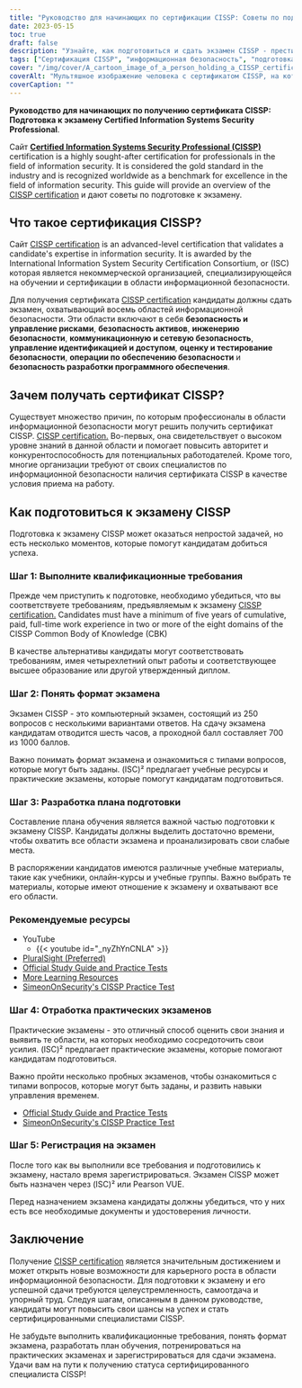 ```yaml
---
title: "Руководство для начинающих по сертификации CISSP: Советы по подготовке к экзаменам"
date: 2023-05-15
toc: true
draft: false
description: "Узнайте, как подготовиться и сдать экзамен CISSP - престижный сертификат для специалистов по информационной безопасности."
tags: ["Сертификация CISSP", "информационная безопасность", "подготовка к экзаменам", "план исследования", "практические экзамены", "кибербезопасность", "профессиональное развитие", "сертификационный экзамен", "ISC2", "возможности карьерного роста", "архитектура безопасности", "безопасность сети", "контроль доступа", "управление рисками", "шифрование", "операции по обеспечению безопасности", "физическая безопасность", "непрерывность бизнеса", "аварийное восстановление", "соответствие", "Советы по сдаче экзамена CISSP", "Учебные материалы CISSP", "Соответствие требованиям CISSP", "Формат экзамена CISSP", "Практические экзамены CISSP", "Регистрация CISSP", "сертификация по информационной безопасности", "сертификация специалистов по безопасности", "управление безопасностью", "оценка безопасности", "безопасность программного обеспечения"]
cover: "/img/cover/A_cartoon_image_of_a_person_holding_a_CISSP_certificate.png"
coverAlt: "Мультяшное изображение человека с сертификатом CISSP, на котором в виде мыслей изображены различные темы по информационной безопасности, такие как архитектура безопасности, контроль доступа, шифрование и сетевая безопасность."
coverCaption: ""
---
```


**Руководство для начинающих по получению сертификата CISSP: Подготовка к экзамену Certified Information Systems Security Professional**.

Сайт [**Certified Information Systems Security Professional (CISSP)**](https://www.isc2.org/Certifications/CISSP) certification is a highly sought-after certification for professionals in the field of information security. It is considered the gold standard in the industry and is recognized worldwide as a benchmark for excellence in the field of information security. This guide will provide an overview of the [CISSP certification](https://www.isc2.org/Certifications/CISSP) и дают советы по подготовке к экзамену.

## Что такое сертификация CISSP?

Сайт [CISSP certification](https://www.isc2.org/Certifications/CISSP) is an advanced-level certification that validates a candidate's expertise in information security. It is awarded by the International Information System Security Certification Consortium, or (ISC) которая является некоммерческой организацией, специализирующейся на обучении и сертификации в области информационной безопасности.

Для получения сертификата [CISSP certification](https://www.isc2.org/Certifications/CISSP) кандидаты должны сдать экзамен, охватывающий восемь областей информационной безопасности. Эти области включают в себя **безопасность и управление рисками**, **безопасность активов**, **инженерию безопасности**, **коммуникационную и сетевую безопасность**, **управление идентификацией и доступом**, **оценку и тестирование безопасности**, **операции по обеспечению безопасности** и **безопасность разработки программного обеспечения**.

## Зачем получать сертификат CISSP?

Существует множество причин, по которым профессионалы в области информационной безопасности могут решить получить сертификат CISSP. [CISSP certification.](https://www.isc2.org/Certifications/CISSP) Во-первых, она свидетельствует о высоком уровне знаний в данной области и помогает повысить авторитет и конкурентоспособность для потенциальных работодателей. Кроме того, многие организации требуют от своих специалистов по информационной безопасности наличия сертификата CISSP в качестве условия приема на работу.

## Как подготовиться к экзамену CISSP

Подготовка к экзамену CISSP может оказаться непростой задачей, но есть несколько моментов, которые помогут кандидатам добиться успеха.

### Шаг 1: Выполните квалификационные требования

Прежде чем приступить к подготовке, необходимо убедиться, что вы соответствуете требованиям, предъявляемым к экзамену [CISSP certification.](https://www.isc2.org/Certifications/CISSP) Candidates must have a minimum of five years of cumulative, paid, full-time work experience in two or more of the eight domains of the CISSP Common Body of Knowledge (CBK)

В качестве альтернативы кандидаты могут соответствовать требованиям, имея четырехлетний опыт работы и соответствующее высшее образование или другой утвержденный диплом.

### Шаг 2: Понять формат экзамена

Экзамен CISSP - это компьютерный экзамен, состоящий из 250 вопросов с несколькими вариантами ответов. На сдачу экзамена кандидатам отводится шесть часов, а проходной балл составляет 700 из 1000 баллов.

Важно понимать формат экзамена и ознакомиться с типами вопросов, которые могут быть заданы. (ISC)² предлагает учебные ресурсы и практические экзамены, которые помогут кандидатам подготовиться.

### Шаг 3: Разработка плана подготовки

Составление плана обучения является важной частью подготовки к экзамену CISSP. Кандидаты должны выделить достаточно времени, чтобы охватить все области экзамена и проанализировать свои слабые места.

В распоряжении кандидатов имеются различные учебные материалы, такие как учебники, онлайн-курсы и учебные группы. Важно выбрать те материалы, которые имеют отношение к экзамену и охватывают все его области.

### Рекомендуемые ресурсы
- YouTube
  - {{< youtube id="_nyZhYnCNLA" >}}
- [PluralSight (Preferred)](https://www.pluralsight.com/)
- [Official Study Guide and Practice Tests](https://amzn.to/3LAu3Ly)
- [More Learning Resources](https://simeononsecurity.ch/recommendations/learning_resources)
- [SimeonOnSecurity's CISSP Practice Test](https://simeononsecurity.ch/cissp-practice-test)

### Шаг 4: Отработка практических экзаменов

Практические экзамены - это отличный способ оценить свои знания и выявить те области, на которых необходимо сосредоточить свои усилия. (ISC)² предлагает практические экзамены, которые помогают кандидатам подготовиться.

Важно пройти несколько пробных экзаменов, чтобы ознакомиться с типами вопросов, которые могут быть заданы, и развить навыки управления временем.

- [Official Study Guide and Practice Tests](https://amzn.to/3LAu3Ly)
- [SimeonOnSecurity's CISSP Practice Test](https://simeononsecurity.ch/cissp-practice-test)

### Шаг 5: Регистрация на экзамен

После того как вы выполнили все требования и подготовились к экзамену, настало время зарегистрироваться. Экзамен CISSP может быть назначен через (ISC)² или Pearson VUE.

Перед назначением экзамена кандидаты должны убедиться, что у них есть все необходимые документы и удостоверения личности.

## Заключение

Получение [CISSP certification](https://www.isc2.org/Certifications/CISSP) является значительным достижением и может открыть новые возможности для карьерного роста в области информационной безопасности. Для подготовки к экзамену и его успешной сдачи требуются целеустремленность, самоотдача и упорный труд. Следуя шагам, описанным в данном руководстве, кандидаты могут повысить свои шансы на успех и стать сертифицированными специалистами CISSP.

Не забудьте выполнить квалификационные требования, понять формат экзамена, разработать план обучения, потренироваться на практических экзаменах и зарегистрироваться для сдачи экзамена. Удачи вам на пути к получению статуса сертифицированного специалиста CISSP!
